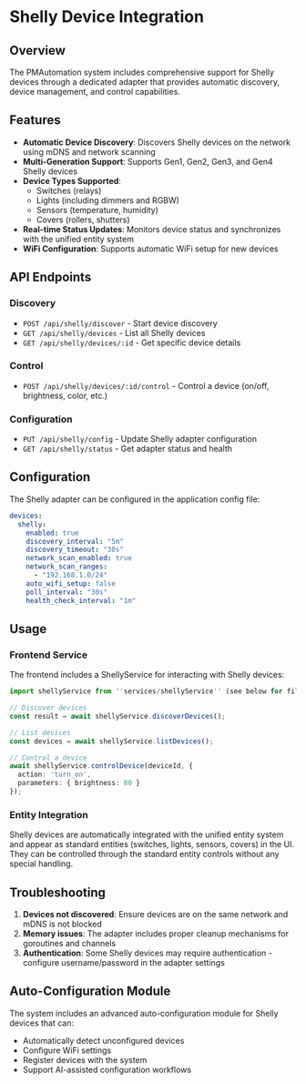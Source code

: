 # Shelly Device Integration

## Overview

The PMAutomation system includes comprehensive support for Shelly devices through a dedicated adapter that provides automatic discovery, device management, and control capabilities.

## Features

- **Automatic Device Discovery**: Discovers Shelly devices on the network using mDNS and network scanning
- **Multi-Generation Support**: Supports Gen1, Gen2, Gen3, and Gen4 Shelly devices
- **Device Types Supported**:
  - Switches (relays)
  - Lights (including dimmers and RGBW)
  - Sensors (temperature, humidity)
  - Covers (rollers, shutters)
- **Real-time Status Updates**: Monitors device status and synchronizes with the unified entity system
- **WiFi Configuration**: Supports automatic WiFi setup for new devices

## API Endpoints

### Discovery
- `POST /api/shelly/discover` - Start device discovery
- `GET /api/shelly/devices` - List all Shelly devices
- `GET /api/shelly/devices/:id` - Get specific device details

### Control
- `POST /api/shelly/devices/:id/control` - Control a device (on/off, brightness, color, etc.)

### Configuration
- `PUT /api/shelly/config` - Update Shelly adapter configuration
- `GET /api/shelly/status` - Get adapter status and health

## Configuration

The Shelly adapter can be configured in the application config file:

```yaml
devices:
  shelly:
    enabled: true
    discovery_interval: "5m"
    discovery_timeout: "30s"
    network_scan_enabled: true
    network_scan_ranges:
      - "192.168.1.0/24"
    auto_wifi_setup: false
    poll_interval: "30s"
    health_check_interval: "1m"
```

## Usage

### Frontend Service

The frontend includes a ShellyService for interacting with Shelly devices:

```typescript
import shellyService from ''services/shellyService'' (see below for file content);

// Discover devices
const result = await shellyService.discoverDevices();

// List devices
const devices = await shellyService.listDevices();

// Control a device
await shellyService.controlDevice(deviceId, {
  action: 'turn_on',
  parameters: { brightness: 80 }
});
```

### Entity Integration

Shelly devices are automatically integrated with the unified entity system and appear as standard entities (switches, lights, sensors, covers) in the UI. They can be controlled through the standard entity controls without any special handling.

## Troubleshooting

1. **Devices not discovered**: Ensure devices are on the same network and mDNS is not blocked
2. **Memory issues**: The adapter includes proper cleanup mechanisms for goroutines and channels
3. **Authentication**: Some Shelly devices may require authentication - configure username/password in the adapter settings

## Auto-Configuration Module

The system includes an advanced auto-configuration module for Shelly devices that can:
- Automatically detect unconfigured devices
- Configure WiFi settings
- Register devices with the system
- Support AI-assisted configuration workflows